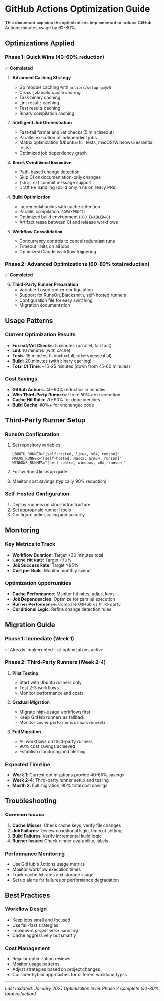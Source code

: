 # GitHub Actions Optimization Guide

This document explains the optimizations implemented to reduce GitHub Actions minutes usage by 60-80%.

## Optimizations Applied

### Phase 1: Quick Wins (40-60% reduction)
✅ **Completed**

1. **Advanced Caching Strategy**
   - Go module caching with `actions/setup-go@v5`
   - Cross-job build cache sharing
   - Task binary caching 
   - Lint results caching
   - Test results caching
   - Binary compilation caching

2. **Intelligent Job Orchestration**
   - Fast-fail format and vet checks (5 min timeout)
   - Parallel execution of independent jobs
   - Matrix optimization (Ubuntu=full tests, macOS/Windows=essential tests)
   - Optimized job dependency graph

3. **Smart Conditional Execution** 
   - Path-based change detection
   - Skip CI on documentation-only changes
   - `[skip ci]` commit message support
   - Draft PR handling (build only runs on ready PRs)

4. **Build Optimization**
   - Incremental builds with cache detection
   - Parallel compilation (`GOMAXPROCS`)
   - Optimized build environment (`CGO_ENABLED=0`)
   - Artifact reuse between CI and release workflows

5. **Workflow Consolidation**
   - Concurrency controls to cancel redundant runs
   - Timeout limits on all jobs
   - Optimized Claude workflow triggering

### Phase 2: Advanced Optimizations (60-80% total reduction)
✅ **Completed**

6. **Third-Party Runner Preparation**
   - Variable-based runner configuration
   - Support for RunsOn, Blacksmith, self-hosted runners
   - Configuration file for easy switching
   - Migration documentation

## Usage Patterns

### Current Optimization Results
- **Format/Vet Checks**: 5 minutes (parallel, fail-fast)
- **Lint**: 10 minutes (with cache)  
- **Tests**: 15 minutes (Ubuntu=full, others=essential)
- **Build**: 20 minutes (with binary caching)
- **Total CI Time**: ~15-25 minutes (down from 45-60 minutes)

### Cost Savings
- **GitHub Actions**: 40-60% reduction in minutes
- **With Third-Party Runners**: Up to 90% cost reduction
- **Cache Hit Ratio**: 70-90% for dependencies
- **Build Cache**: 80%+ for unchanged code

## Third-Party Runner Setup

### RunsOn Configuration
1. Set repository variables:
   ```
   UBUNTU_RUNNER="[self-hosted, linux, x64, runson]"
   MACOS_RUNNER="[self-hosted, macos, arm64, runson]" 
   WINDOWS_RUNNER="[self-hosted, windows, x64, runson]"
   ```

2. Follow RunsOn setup guide
3. Monitor cost savings (typically 90% reduction)

### Self-Hosted Configuration
1. Deploy runners on cloud infrastructure
2. Set appropriate runner labels
3. Configure auto-scaling and security

## Monitoring

### Key Metrics to Track
- **Workflow Duration**: Target <30 minutes total
- **Cache Hit Rate**: Target >70%
- **Job Success Rate**: Target >95%
- **Cost per Build**: Monitor monthly spend

### Optimization Opportunities
- **Cache Performance**: Monitor hit rates, adjust keys
- **Job Dependencies**: Optimize for parallel execution  
- **Runner Performance**: Compare GitHub vs third-party
- **Conditional Logic**: Refine change detection rules

## Migration Guide

### Phase 1: Immediate (Week 1)
✅ Already implemented - all optimizations active

### Phase 2: Third-Party Runners (Week 2-4)
1. **Pilot Testing**
   - Start with Ubuntu runners only
   - Test 2-3 workflows
   - Monitor performance and costs

2. **Gradual Migration**  
   - Migrate high-usage workflows first
   - Keep GitHub runners as fallback
   - Monitor cache performance improvements

3. **Full Migration**
   - All workflows on third-party runners
   - 90% cost savings achieved
   - Establish monitoring and alerting

### Expected Timeline
- **Week 1**: Current optimizations provide 40-60% savings
- **Week 2-4**: Third-party runner setup and testing
- **Month 2**: Full migration, 90% total cost savings

## Troubleshooting

### Common Issues
1. **Cache Misses**: Check cache keys, verify file changes
2. **Job Failures**: Review conditional logic, timeout settings
3. **Build Failures**: Verify incremental build logic
4. **Runner Issues**: Check runner availability, labels

### Performance Monitoring
- Use GitHub's Actions usage metrics
- Monitor workflow execution times  
- Track cache hit rates and storage usage
- Set up alerts for failures or performance degradation

## Best Practices

### Workflow Design
- Keep jobs small and focused
- Use fail-fast strategies
- Implement proper error handling
- Cache aggressively but smartly

### Cost Management  
- Regular optimization reviews
- Monitor usage patterns
- Adjust strategies based on project changes
- Consider hybrid approaches for different workload types

---

*Last updated: January 2025*
*Optimization level: Phase 2 Complete (60-80% total reduction)*